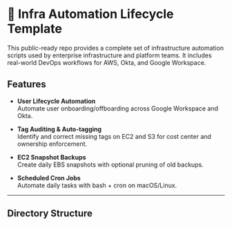 # 🔧 Infra Automation Lifecycle Template

This public-ready repo provides a complete set of infrastructure automation scripts used by enterprise infrastructure and platform teams. It includes real-world DevOps workflows for AWS, Okta, and Google Workspace.

## Features

- **User Lifecycle Automation**  
  Automate user onboarding/offboarding across Google Workspace and Okta.

- **Tag Auditing & Auto-tagging**  
  Identify and correct missing tags on EC2 and S3 for cost center and ownership enforcement.

- **EC2 Snapshot Backups**  
  Create daily EBS snapshots with optional pruning of old backups.

- **Scheduled Cron Jobs**  
  Automate daily tasks with bash + cron on macOS/Linux.

---

## Directory Structure

